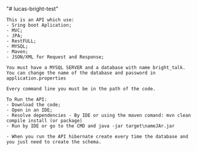 "# lucas-bright-test" 

	This is an API which use:
	- Sring boot Aplication;
	- MVC;
	- JPA;
	- RestFULL;
	- MYSQL;
	- Maven;
	- JSON/XML for Request and Response;
	
	You must have a MYSQL SERVER and a database with name bright_talk.
	You can change the name of the database and password in application.properties
	
	Every command line you must be in the path of the code.
	
	To Run the API:
	- Download the code;
	- Open in an IDE;
	- Resolve dependencies - By IDE or using the maven comand: mvn clean compile install (or package)
	- Run by IDE or go to the CMD and java -jar target\nameJAr.jar
	
	- When you run the API hibernate create every time the database and you just need to create the schema.
